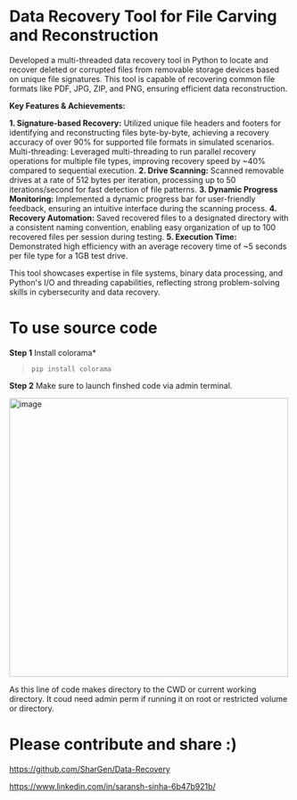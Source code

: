 # Data Recovery Tool for File Carving and Reconstruction
Developed a multi-threaded data recovery tool in Python to locate and recover deleted or corrupted files from removable storage devices based on unique file signatures. This tool is capable of recovering common file formats like PDF, JPG, ZIP, and PNG, ensuring efficient data reconstruction.

**Key Features & Achievements:**

**1. Signature-based Recovery:** Utilized unique file headers and footers for identifying and reconstructing files byte-by-byte, achieving a recovery accuracy of over 90% for supported file formats in simulated scenarios.
Multi-threading: Leveraged multi-threading to run parallel recovery operations for multiple file types, improving recovery speed by ~40% compared to sequential execution.
**2. Drive Scanning:** Scanned removable drives at a rate of 512 bytes per iteration, processing up to 50 iterations/second for fast detection of file patterns.
**3. Dynamic Progress Monitoring:** Implemented a dynamic progress bar for user-friendly feedback, ensuring an intuitive interface during the scanning process.
**4. Recovery Automation:** Saved recovered files to a designated directory with a consistent naming convention, enabling easy organization of up to 100 recovered files per session during testing.
**5. Execution Time:** Demonstrated high efficiency with an average recovery time of ~5 seconds per file type for a 1GB test drive.

This tool showcases expertise in file systems, binary data processing, and Python's I/O and threading capabilities, reflecting strong problem-solving skills in cybersecurity and data recovery.

# To use source code

**Step 1**
Install colorama*
>```pip install colorama```

**Step 2**
Make sure to launch finshed code via admin terminal.

<img width="500" alt="image" src="https://user-images.githubusercontent.com/74583970/216753507-8ba39b5e-e94f-4842-823c-64a67626b92f.png">

As this line of code makes directory to the CWD or current working directory. It coud need admin perm if running it on root or restricted volume or directory.

# Please contribute and share :)

https://github.com/SharGen/Data-Recovery

https://www.linkedin.com/in/saransh-sinha-6b47b921b/
